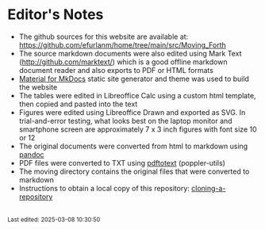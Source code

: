 # Editor's Notes

- The github sources for this website are available at: <https://github.com/efurlanm/home/tree/main/src/Moving_Forth>
- The source markdown documents were also edited using Mark Text (<http://github.com/marktext/>) which is a good offline markdown document reader and also exports to PDF or HTML formats
- [Material for MkDocs](https://squidfunk.github.io/mkdocs-material/) static site generator and theme was used to build the website
- The tables were edited in Libreoffice Calc using a custom html template, then copied and pasted into the text
- Figures were edited using Libreoffice Drawn and exported as SVG. In trial-and-error testing, what looks best on the laptop monitor and smartphone screen are approximately 7 x 3 inch figures with font size 10 or 12
- The original documents were converted from html to markdown using [pandoc](https://pandoc.org/)
- PDF files were converted to TXT using [pdftotext](https://www.mankier.com/1/pdftotext/) (poppler-utils)
- The moving directory contains the original files that were converted to markdown
- Instructions to obtain a local copy of this repository: [cloning-a-repository](http://docs.github.com/en/repositories/creating-and-managing-repositories/cloning-a-repository/)



<br><sub>Last edited: 2025-03-08 10:30:50</sub>
